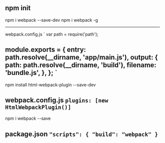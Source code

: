 npm init
---

npm i webpack --save-dev
npm i webpack -g

---
webpack.config.js
`
var path = require('path');

module.exports = {
    entry: path.resolve(__dirname, 'app/main.js'),
    output: {
        path: path.resolve(__dirname, 'build'),
        filename: 'bundle.js',
    },
};
`
---

npm install html-webpack-plugin --save-dev

webpack.config.js
`
plugins: [new HtmlWebpackPlugin()]
`
---
npm i webpack --save

package.json
`
"scripts": {
   "build": "webpack"
 }
`
---
